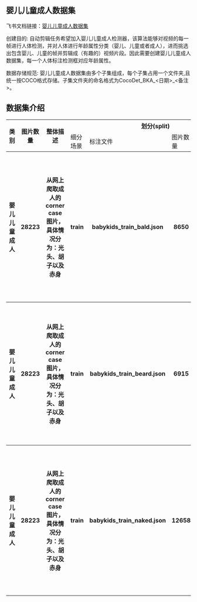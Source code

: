 
## 婴儿儿童成人数据集
飞书文档链接：[婴儿儿童成人数据集 ](https://arashivision.feishu.cn/wiki/wikcnmfFwYR7LFcIvLiamR1UQze)  


创建目的: 自动剪辑任务希望加入婴儿儿童成人检测器，该算法能够对视频的每一帧进行人体检测，并对人体进行年龄属性分类（婴儿、儿童或者成人），进而挑选出包含婴儿、儿童的帧并剪辑成（有趣的）视频片段。因此需要创建婴儿儿童成人数据集，每一个人体标注检测框对应年龄属性。

数据存储规范: 婴儿儿童成人数据集由多个子集组成，每个子集占用一个文件夹,且统一按COCO格式存储。子集文件夹的命名格式为CocoDet_BKA_<日期>_<备注>。

## 数据集介绍

<table>
    <tr>
        <th rowspan="2"> 类别 </th> 
        <th rowspan="2"> 图片数量 </th> 
        <th rowspan="2"> 整体描述 </th> 
        <th colspan="5"> 划分(split) </th>  
    </tr>
    <tr> 
        <td> 细分场景 </td>
        <td> 标注文件 </td>
        <td> 图片数量 </td>
        <td> 检测框数量 </td>
        <td> 细分描述 </td>
    </tr>
    <tr> 
        <th> 婴儿儿童成人  </th>  
        <th> 28223 </th> 
        <th> 从网上爬取成人的corner case 图片，具体情况分为：光头、胡子以及赤身  </th> 
        <th> train   </th> 
        <th> babykids_train_bald.json   </th>  
        <th> 8650 </th> 
        <th> 9631 </th> 
        <th> 光头训练样本 
成人检测框数量：9568
婴儿检测框数量：0
儿童检测框数量：26
未知类检测框数量：37 </th>   
    </tr>
    <tr> 
        <th> 婴儿儿童成人  </th>  
        <th> 28223 </th> 
        <th> 从网上爬取成人的corner case 图片，具体情况分为：光头、胡子以及赤身  </th> 
        <th> train   </th> 
        <th> babykids_train_beard.json  </th>  
        <th> 6915 </th> 
        <th> 7553 </th> 
        <th> 胡子训练样本 
成人检测框数量：7525
婴儿检测框数量：1
儿童检测框数量：24
未知类检测框数量：3 </th>   
    </tr>
    <tr> 
        <th> 婴儿儿童成人  </th>  
        <th> 28223 </th> 
        <th> 从网上爬取成人的corner case 图片，具体情况分为：光头、胡子以及赤身  </th> 
        <th> train   </th> 
        <th> babykids_train_naked.json  </th>  
        <th> 12658 </th> 
        <th> 16030 </th> 
        <th> 赤身训练样本 
成人检测框数量：15658
婴儿检测框数量：3
儿童检测框数量：147
未知类检测框数量：222 </th>   
    </tr>
</table>
